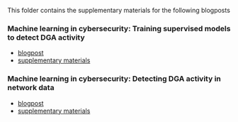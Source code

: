 
This folder contains the supplementary materials for the following blogposts


### Machine learning in cybersecurity: Training supervised models to detect DGA activity
* [blogpost](https://www.elastic.co/blog/machine-learning-in-cybersecurity-training-supervised-models-to-detect-dga-activity)
* [supplementary materials](training-supervised-models-to-detect-dga-activity.md)

### Machine learning in cybersecurity: Detecting DGA activity in network data
* [blogpost]()
* [supplementary materials](detecting-dga-activity-in-network-data.md)

